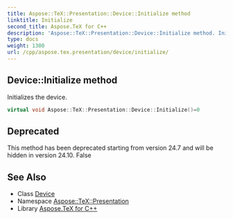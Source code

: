 ```yaml
---
title: Aspose::TeX::Presentation::Device::Initialize method
linktitle: Initialize
second_title: Aspose.TeX for C++
description: 'Aspose::TeX::Presentation::Device::Initialize method. Initializes the device in C++.'
type: docs
weight: 1300
url: /cpp/aspose.tex.presentation/device/initialize/
---
```

## Device::Initialize method


Initializes the device.

```cpp
virtual void Aspose::TeX::Presentation::Device::Initialize()=0
```


## Deprecated
This method has been deprecated starting from version 24.7 and will be hidden in version 24.10. False 

## See Also

* Class [Device](../)
* Namespace [Aspose::TeX::Presentation](../../)
* Library [Aspose.TeX for C++](../../../)
